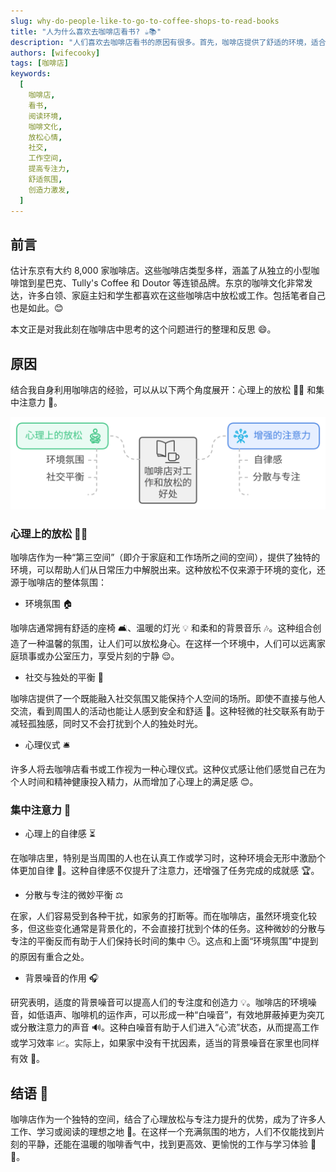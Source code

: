 ```yaml
---
slug: why-do-people-like-to-go-to-coffee-shops-to-read-books
title: "人为什么喜欢去咖啡店看书? ☕️📚"
description: "人们喜欢去咖啡店看书的原因有很多。首先，咖啡店提供了舒适的环境，适合放松和集中注意力。其次，咖啡的香气和氛围能够激发创造力，使阅读变得更加美好。此外，咖啡店通常有良好的音乐和温暖的光线，营造出一种理想的阅读氛围。最后，去咖啡店看书也是一种社交活动，读者可以在这里偶遇志同道合的人，享受交流的乐趣。"
authors: [wifecooky]
tags: [咖啡店]
keywords:
  [
    咖啡店,
    看书,
    阅读环境,
    咖啡文化,
    放松心情,
    社交,
    工作空间,
    提高专注力,
    舒适氛围,
    创造力激发,
  ]
---
```


## 前言

估计东京有大约 8,000 家咖啡店。这些咖啡店类型多样，涵盖了从独立的小型咖啡馆到星巴克、Tully's Coffee 和 Doutor 等连锁品牌。东京的咖啡文化非常发达，许多白领、家庭主妇和学生都喜欢在这些咖啡店中放松或工作。包括笔者自己也是如此。😊

本文正是对我此刻在咖啡店中思考的这个问题进行的整理和反思 😄。

## 原因

结合我自身利用咖啡店的经验，可以从以下两个角度展开：心理上的放松 🧘‍♂️ 和集中注意力 🎯。

![咖啡店看书](咖啡店看书.svg)

### 心理上的放松 🧘‍♀️

咖啡店作为一种“第三空间”（即介于家庭和工作场所之间的空间），提供了独特的环境，可以帮助人们从日常压力中解脱出来。这种放松不仅来源于环境的变化，还源于咖啡店的整体氛围：

- 环境氛围 🏠

咖啡店通常拥有舒适的座椅 🛋️、温暖的灯光 💡 和柔和的背景音乐 🎶。这种组合创造了一种温馨的氛围，让人们可以放松身心。在这样一个环境中，人们可以远离家庭琐事或办公室压力，享受片刻的宁静 😌。

- 社交与独处的平衡 🤝

咖啡店提供了一个既能融入社交氛围又能保持个人空间的场所。即使不直接与他人交流，看到周围人的活动也能让人感到安全和舒适 👥。这种轻微的社交联系有助于减轻孤独感，同时又不会打扰到个人的独处时光。

- 心理仪式 🛎️

许多人将去咖啡店看书或工作视为一种心理仪式。这种仪式感让他们感觉自己在为个人时间和精神健康投入精力，从而增加了心理上的满足感 😊。

### 集中注意力 🎯

- 心理上的自律感 ⏳

在咖啡店里，特别是当周围的人也在认真工作或学习时，这种环境会无形中激励个体更加自律 💪。这种自律感不仅提升了注意力，还增强了任务完成的成就感 🏆。

- 分散与专注的微妙平衡 ⚖️

在家，人们容易受到各种干扰，如家务的打断等。而在咖啡店，虽然环境变化较多，但这些变化通常是背景化的，不会直接打扰到个体的任务。这种微妙的分散与专注的平衡反而有助于人们保持长时间的集中 🕒。这点和上面“环境氛围”中提到的原因有重合之处。

- 背景噪音的作用 🎧

研究表明，适度的背景噪音可以提高人们的专注度和创造力 💡。咖啡店的环境噪音，如低语声、咖啡机的运作声，可以形成一种“白噪音”，有效地屏蔽掉更为突兀或分散注意力的声音 🔊。这种白噪音有助于人们进入“心流”状态，从而提高工作或学习效率 📈。实际上，如果家中没有干扰因素，适当的背景噪音在家里也同样有效 🏡。

## 结语 📝

咖啡店作为一个独特的空间，结合了心理放松与专注力提升的优势，成为了许多人工作、学习或阅读的理想之地 📍。在这样一个充满氛围的地方，人们不仅能找到片刻的平静，还能在温暖的咖啡香气中，找到更高效、更愉悦的工作与学习体验 📖😊。
